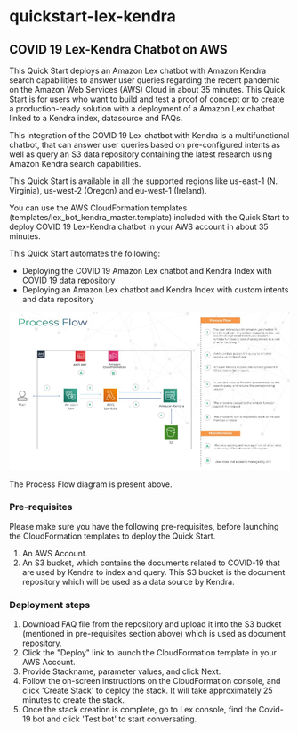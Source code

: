# quickstart-lex-kendra
## COVID 19 Lex-Kendra Chatbot on AWS

This Quick Start deploys an Amazon Lex chatbot with Amazon Kendra search capabilities to answer user queries regarding the recent pandemic on the Amazon Web Services (AWS) Cloud in about 35 minutes.
This Quick Start is for users who want to build and test a proof of concept or to create a production-ready solution with a deployment of a Amazon Lex chatbot linked to a Kendra index, datasource and FAQs.

This integration of the COVID 19 Lex chatbot with Kendra is a multifunctional chatbot, that can answer user queries based on pre-configured intents as well as query an S3 data repository containing the latest research using Amazon Kendra search capabilities.

This Quick Start is available in all the supported regions like us-east-1 (N. Virginia), us-west-2 (Oregon) and eu-west-1 (Ireland).

You can use the AWS CloudFormation templates (templates/lex_bot_kendra_master.template) included with the Quick Start to deploy COVID 19 Lex-Kendra chatbot in your AWS account in about 35 minutes.

This Quick Start automates the following:

- Deploying the COVID 19 Amazon Lex chatbot and Kendra Index with COVID 19 data repository
- Deploying an Amazon Lex chatbot and Kendra Index with custom intents and data repository

![Process flow diagram](https://github.com/aws-quickstart/quickstart-quantiphi-lex-kendra-backend/raw/develop/Process%20Flow.jpg)

The Process Flow diagram is present above.

### Pre-requisites
Please make sure you have the following pre-requisites, before launching the CloudFormation templates to deploy the Quick Start.

1. An AWS Account.
2. An S3 bucket, which contains the documents related to COVID-19 that are used by Kendra to index and query. This S3 bucket is the document repository which will be used as a data source by Kendra.

### Deployment steps

1. Download FAQ file from the repository and upload it into the S3 bucket (mentioned in pre-requisites section above) which is used as document repository.
2. Click the "Deploy" link to launch the CloudFormation template in your AWS Account.
3. Provide Stackname, parameter values, and click Next.
4. Follow the on-screen instructions on the CloudFormation console, and click 'Create Stack' to deploy the stack. It will take approximately 25 minutes to create the stack.
5. Once the stack creation is complete, go to Lex console, find the Covid-19 bot and click 'Test bot' to start conversating.